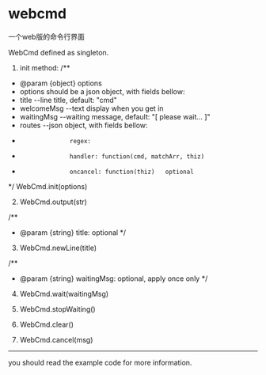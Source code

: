 webcmd
======

一个web版的命令行界面

WebCmd defined as singleton.

1. init method:
/**
* @param {object} options
*   options should be a json object, with fields bellow:
*    title        --line title, default: "cmd"
*    welcomeMsg   --text display when you get in
*    waitingMsg   --waiting message, default: "[ please wait... ]"
*    routes       --json object, with fields bellow:
*                   regex:
*                   handler: function(cmd, matchArr, thiz)
*                   oncancel: function(thiz)   optional
*/
WebCmd.init(options)

2. WebCmd.output(str)

/**
* @param {string} title:  optional
*/
3. WebCmd.newLine(title)

/**
* @param {string} waitingMsg: optional, apply once only
*/
4. WebCmd.wait(waitingMsg)

5. WebCmd.stopWaiting()

6. WebCmd.clear()

7. WebCmd.cancel(msg)

------------

you should read the example code for more information.


